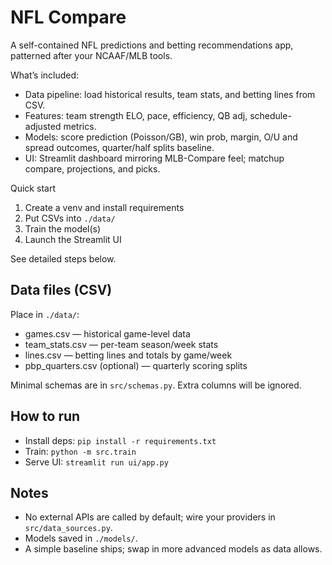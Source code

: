 # NFL Compare

A self-contained NFL predictions and betting recommendations app, patterned after your NCAAF/MLB tools.

What’s included:
- Data pipeline: load historical results, team stats, and betting lines from CSV.
- Features: team strength ELO, pace, efficiency, QB adj, schedule-adjusted metrics.
- Models: score prediction (Poisson/GB), win prob, margin, O/U and spread outcomes, quarter/half splits baseline.
- UI: Streamlit dashboard mirroring MLB-Compare feel; matchup compare, projections, and picks.

Quick start
1. Create a venv and install requirements
2. Put CSVs into `./data/`
3. Train the model(s)
4. Launch the Streamlit UI

See detailed steps below.

## Data files (CSV)
Place in `./data/`:
- games.csv — historical game-level data
- team_stats.csv — per-team season/week stats
- lines.csv — betting lines and totals by game/week
- pbp_quarters.csv (optional) — quarterly scoring splits

Minimal schemas are in `src/schemas.py`. Extra columns will be ignored.

## How to run
- Install deps: `pip install -r requirements.txt`
- Train: `python -m src.train`
- Serve UI: `streamlit run ui/app.py`

## Notes
- No external APIs are called by default; wire your providers in `src/data_sources.py`.
- Models saved in `./models/`.
- A simple baseline ships; swap in more advanced models as data allows.
